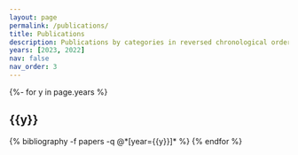 ```yaml
---
layout: page
permalink: /publications/
title: Publications
description: Publications by categories in reversed chronological order. Generated by jekyll-scholar.
years: [2023, 2022]
nav: false
nav_order: 3
---
```

<!-- _pages/publications.md -->
<div class="publications">

{%- for y in page.years %}
  <h2 class="year">{{y}}</h2>
  {% bibliography -f papers -q @*[year={{y}}]* %}
{% endfor %}

</div>

